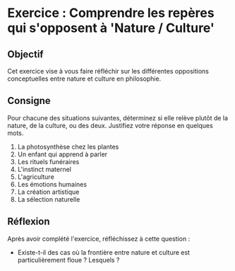 # Exercice : Comprendre les repères qui s'opposent à 'Nature / Culture'

## Objectif

Cet exercice vise à vous faire réfléchir sur les différentes oppositions conceptuelles entre nature et culture en philosophie.

## Consigne

Pour chacune des situations suivantes, déterminez si elle relève plutôt de la nature, de la culture, ou des deux. Justifiez votre réponse en quelques mots.

1. La photosynthèse chez les plantes
2. Un enfant qui apprend à parler
3. Les rituels funéraires
4. L'instinct maternel
5. L'agriculture
6. Les émotions humaines
7. La création artistique
8. La sélection naturelle

## Réflexion

Après avoir complété l'exercice, réfléchissez à cette question :

- Existe-t-il des cas où la frontière entre nature et culture est particulièrement floue ? Lesquels ?